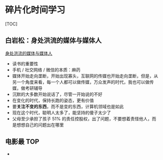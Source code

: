 # 碎片化时间学习

[TOC]

## 白岩松：身处洪流的媒体与媒体人

[身处洪流的媒体与媒体人](<https://www.bilibili.com/video/av61230019>)

* 读书的重要性
* 手机 / 社交网络 / 微信的本质：麻药
* 媒体开始走向垄断，开始出现寡头，互联网的传媒也开始走向垄断，但是，从另一个角度来看，每一个人都可以做传媒，万众发声的时代，我也可以做传媒，做考研辅导
* 沉默的大多数开始说话了，尽管一开始说的不好
* 在变化的时代，保持长跑的姿态，更有价值
* 要**关注不变的东西**，而不是变的东西，计算机领域也是如此
* 现在这个时代，聪明人太多了，能坚持的傻子太少了
* 父母至少承担了孩子 51% 的责任控股权，出了问题，不要想着责怪他人，而是想想自己的问题出在哪里

## 电影最 TOP

* 